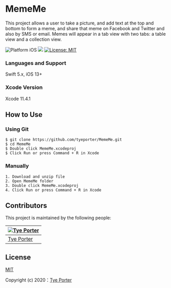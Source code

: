 # MemeMe
This project allows a user to take a picture, and add text at the top and bottom to form a meme, and share that meme on Facebook and Twitter and also by SMS or email. Memes will appear in a tab view with two tabs: a table view and a collection view.

![Platform iOS](https://img.shields.io/badge/nanodegree-iOS-blue.svg)
![](https://img.shields.io/badge/Swift-5.x-orange.svg)
[![License: MIT](https://img.shields.io/badge/License-MIT-yellow.svg)](https://opensource.org/licenses/MIT)

### Languages and Support
Swift 5.x, iOS 13+

### Xcode Version
Xcode 11.4.1

## How to Use
### Using Git
```
$ git clone https://github.com/tyeporter/MemeMe.git
$ cd MemeMe
$ Double click MemeMe.xcodeproj
$ Click Run or press Command + R in Xcode
 ```
	
### Manually
```
1. Download and unzip file
2. Open MemeMe folder
3. Double click MemeMe.xcodeproj
4. Click Run or press Command + R in Xcode
```

## Contributors
This project is maintained by the following people:

[![Tye Porter](https://avatars1.githubusercontent.com/u/16263420?s=460&v=4)](https://github.com/4orter) |
--- |
[Tye Porter](https://github.com/4orter) |

## License
[MIT](http://opensource.org/licenses/MIT)

Copyright (c) 2020：[Tye Porter](https://github.com/4orter)
